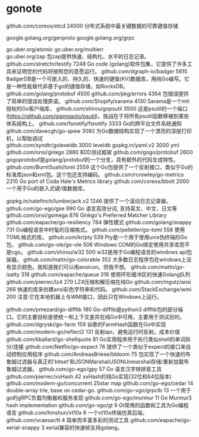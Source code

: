 # gonote
github.com/coreos/etcd				24000	分布式系统中最关键数据的可靠键值存储

google.golang.org/genproto
google.golang.org/grpc

go.uber.org/atomic
go.uber.org/multierr	
go.uber.org/zap							包zap提供快速、结构化、水平的日志记录。
github.com/stretchr/testify  		7248	Go code (golang)软件包集，它提供了许多工具来证明您的代码将按照您的意愿运行。
github.com/dgraph-io/badger			5615	BadgerDB是一个可嵌入的、持久的、快速的键值(KV)数据库，用纯Go编写。它是一种性能替代非基于go的键值存储，如RocksDB。
github.com/golang/protobuf			4500
github.com/pkg/errors				4364	包错误提供了简单的错误处理原语。
github.com/Shopify/sarama  			4130	Sarama是一个mit授权的Go客户端库，
github.com/shirou/gopsutil			3500	这是psutil的一个端口(https://github.com/giampaolo/psutil)。挑战在于将所有psutil函数移植到某些体系结构上。
github.com/fsnotify/fsnotify		3333	Go的跨平台文件系统通知
github.com/davecgh/go-spew 			3092	为Go数据结构实现了一个漂亮的深层打印机，以帮助调试	
github.com/syndtr/goleveldb			3000	leveldb
gopkg.in/yaml.v2					3000 	yml
github.com/onsi/ginkgo				2860	BDD测试框架
github.com/gogo/protobuf			2600	gogoprotobuf是golang/protobuf的一个分支，具有额外的代码生成特性。
github.com/BurntSushi/toml			2559	这个Go包提供了一个反射接口，类似于Go的标准库json和xml包。这个包还支持编码。
github.com/rcrowley/go-metrics		2310	Go port of Coda Hale's Metrics library
github.com/coreos/bbolt				2000 一个用于Go的嵌入式键/值数据库。


gopkg.in/natefinch/lumberjack.v2 	1246	提供了一个滚动日志记录器。
github.com/go-ego/gse				990	Go 语言高效分词, 支持英文、中文、日文等
github.com/onsi/gomega				876	Ginkgo's Preferred Matcher Library
github.com/eapache/go-resiliency	784		弹性模式
github.com/golang/snappy			731	Go编程语言中时髦的压缩格式。
github.com/pelletier/go-toml		558	使用TOML格式的库。
github.com/kr/pty					539		Pty是一个用于使用unix伪终端的Go包。
github.com/go-ole/go-ole			506	Windows COM的Go绑定使用共享库而不是cgo。
github.com/shirou/w32				500		w32是用于Go编程语言的windows api包装器。
github.com/mattn/go-colorable		352			大多数日志程序包在windows上没有显示颜色。我知道我们可以用ansicon。但我不想。
github.com/mattn/go-isatty			318
github.com/eapache/queue			316	使用环形缓冲区的快速Golang队列
github.com/pierrec/lz4				270	LZ4压缩和解压缩在纯Go
github.com/mgutz/ansi 				266		快速的库来创建ansi彩色字符串和代码。
github.com/StackExchange/wmi		200	注意:它在本地机器上与WMI接口，因此只在Windows上运行。


github.com/pmezard/go-difflib  		180		Go-difflib是python3 difflib包的部分端口。它的主要目标是使统一和上下文差异在纯Go中可用，主要用于测试目的。
github.com/dgryski/go-farm			159 	谷歌的FarmHash函数在Go中实现
github.com/modern-go/reflect2		131 	反射api，避免运行时反射。成本价值
github.com/kballard/go-shellquote	81		Go实用程序用于执行类似shell的单词拆分/连接
github.com/Netflix/go-expect		76		提供了一个类似于expect的接口来自动控制应用程序
github.com/AndreasBriese/bbloom		75	包实现了一个快速的布鲁姆过滤器与真正的'bitset'和JSONMarshal/JSONUnmarshal存储/重新加载布鲁姆过滤器。
github.com/go-ego/gpy				57			Go 语言汉字转拼音工具
github.com/pierrec/xxHash			42	xxHash的纯Go实现(32位和64位版本)
github.com/modern-go/concurrent  	25star	map
github.com/go-ego/cedar				14			double-array trie, base on cedar-go.
github.com/go-vgo/grpclb			13 		一个用于go的gRPC负载均衡器和服务发现
github.com/go-ego/murmur			11		Go Murmur3 hash implementation
github.com/go-vgo/gt				9			Gt常用的函数和工具为Go编程语言
github.com/hinshun/vt10x			6			一个vt10x终端仿真后端，
github.com/vcaesar/tt				4			简单而丰富多彩的测试工具
github.com/eapache/go-xerial-snappy	3		xerial兼容的快速帧支持golang。





































